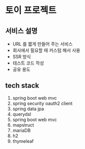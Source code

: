 # 토이 프로젝트

## 서비스 설명
- URL 를 짧게 만들어 주는 서비스
- 회사에서 필요할 때 커스텀 해서 사용
- SSR 방식
- 테스트 코드 작성
- 공유 용도
 
## tech stack
1. spring boot web mvc
2. spring security oauth2 client
3. spring data jpa
4. querydsl
5. spring boot web mvc
6. mapstruct
7. mariaDB
8. h2
9. thymeleaf
